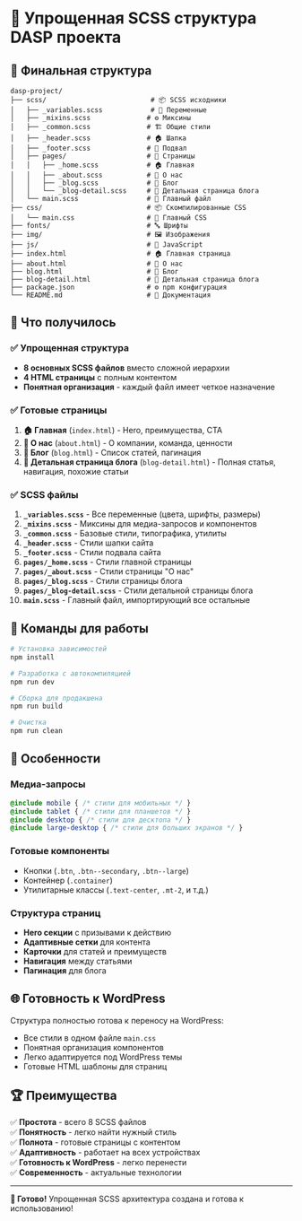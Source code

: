# 🎯 Упрощенная SCSS структура DASP проекта

## 📁 Финальная структура

```
dasp-project/
├── scss/                          # 📦 SCSS исходники
│   ├── _variables.scss            # 🎨 Переменные
│   ├── _mixins.scss              # ⚙️ Миксины
│   ├── _common.scss              # 🏗️ Общие стили
│   ├── _header.scss              # 🏠 Шапка
│   ├── _footer.scss              # 🦶 Подвал
│   ├── pages/                    # 📄 Страницы
│   │   ├── _home.scss            # 🏠 Главная
│   │   ├── _about.scss           # 👥 О нас
│   │   ├── _blog.scss            # 📝 Блог
│   │   └── _blog-detail.scss     # 📖 Детальная страница блога
│   └── main.scss                 # 🎯 Главный файл
├── css/                          # 📦 Скомпилированные CSS
│   └── main.css                  # 🎯 Главный CSS
├── fonts/                        # 🔤 Шрифты
├── img/                          # 🖼️ Изображения
├── js/                           # 📜 JavaScript
├── index.html                    # 🏠 Главная страница
├── about.html                    # 👥 О нас
├── blog.html                     # 📝 Блог
├── blog-detail.html              # 📖 Детальная страница блога
├── package.json                  # ⚙️ npm конфигурация
└── README.md                     # 📖 Документация
```

## 🎯 Что получилось

### ✅ **Упрощенная структура**
- **8 основных SCSS файлов** вместо сложной иерархии
- **4 HTML страницы** с полным контентом
- **Понятная организация** - каждый файл имеет четкое назначение

### ✅ **Готовые страницы**
1. **🏠 Главная** (`index.html`) - Hero, преимущества, CTA
2. **👥 О нас** (`about.html`) - О компании, команда, ценности
3. **📝 Блог** (`blog.html`) - Список статей, пагинация
4. **📖 Детальная страница блога** (`blog-detail.html`) - Полная статья, навигация, похожие статьи

### ✅ **SCSS файлы**
1. **`_variables.scss`** - Все переменные (цвета, шрифты, размеры)
2. **`_mixins.scss`** - Миксины для медиа-запросов и компонентов
3. **`_common.scss`** - Базовые стили, типографика, утилиты
4. **`_header.scss`** - Стили шапки сайта
5. **`_footer.scss`** - Стили подвала сайта
6. **`pages/_home.scss`** - Стили главной страницы
7. **`pages/_about.scss`** - Стили страницы "О нас"
8. **`pages/_blog.scss`** - Стили страницы блога
9. **`pages/_blog-detail.scss`** - Стили детальной страницы блога
10. **`main.scss`** - Главный файл, импортирующий все остальные

## 🚀 Команды для работы

```bash
# Установка зависимостей
npm install

# Разработка с автокомпиляцией
npm run dev

# Сборка для продакшена
npm run build

# Очистка
npm run clean
```

## 🎨 Особенности

### **Медиа-запросы**
```scss
@include mobile { /* стили для мобильных */ }
@include tablet { /* стили для планшетов */ }
@include desktop { /* стили для десктопа */ }
@include large-desktop { /* стили для больших экранов */ }
```

### **Готовые компоненты**
- Кнопки (`.btn`, `.btn--secondary`, `.btn--large`)
- Контейнер (`.container`)
- Утилитарные классы (`.text-center`, `.mt-2`, и т.д.)

### **Структура страниц**
- **Hero секции** с призывами к действию
- **Адаптивные сетки** для контента
- **Карточки** для статей и преимуществ
- **Навигация** между статьями
- **Пагинация** для блога

## 🌐 Готовность к WordPress

Структура полностью готова к переносу на WordPress:
- Все стили в одном файле `main.css`
- Понятная организация компонентов
- Легко адаптируется под WordPress темы
- Готовые HTML шаблоны для страниц

## 🏆 Преимущества

✅ **Простота** - всего 8 SCSS файлов  
✅ **Понятность** - легко найти нужный стиль  
✅ **Полнота** - готовые страницы с контентом  
✅ **Адаптивность** - работает на всех устройствах  
✅ **Готовность к WordPress** - легко перенести  
✅ **Современность** - актуальные технологии  

---

**🎉 Готово!** Упрощенная SCSS архитектура создана и готова к использованию!
